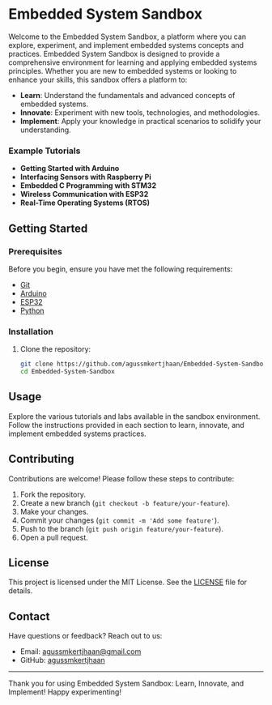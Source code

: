 # Embedded System Sandbox

Welcome to the Embedded System Sandbox, a platform where you can explore, experiment, and implement embedded systems concepts and practices. Embedded System Sandbox is designed to provide a comprehensive environment for learning and applying embedded systems principles. Whether you are new to embedded systems or looking to enhance your skills, this sandbox offers a platform to:

- **Learn**: Understand the fundamentals and advanced concepts of embedded systems.
- **Innovate**: Experiment with new tools, technologies, and methodologies.
- **Implement**: Apply your knowledge in practical scenarios to solidify your understanding.

### Example Tutorials

- **Getting Started with Arduino**
- **Interfacing Sensors with Raspberry Pi**
- **Embedded C Programming with STM32**
- **Wireless Communication with ESP32**
- **Real-Time Operating Systems (RTOS)**

## Getting Started

### Prerequisites

Before you begin, ensure you have met the following requirements:

- [Git](https://git-scm.com/)
- [Arduino](https://docs.arduino.cc/)
- [ESP32](https://blog.espressif.com/)
- [Python](https://www.python.org/)

### Installation

1. Clone the repository:

    ```sh
    git clone https://github.com/agussmkertjhaan/Embedded-System-Sandbox.git
    cd Embedded-System-Sandbox
    ```

## Usage

Explore the various tutorials and labs available in the sandbox environment. Follow the instructions provided in each section to learn, innovate, and implement embedded systems practices.

## Contributing

Contributions are welcome! Please follow these steps to contribute:

1. Fork the repository.
2. Create a new branch (`git checkout -b feature/your-feature`).
3. Make your changes.
4. Commit your changes (`git commit -m 'Add some feature'`).
5. Push to the branch (`git push origin feature/your-feature`).
6. Open a pull request.

## License

This project is licensed under the MIT License. See the [LICENSE](LICENSE) file for details.

## Contact

Have questions or feedback? Reach out to us:

- Email: agussmkertjhaan@gmail.com
- GitHub: [agussmkertjhaan](https://github.com/agussmkertjhaan)

---

Thank you for using Embedded System Sandbox: Learn, Innovate, and Implement! Happy experimenting!
